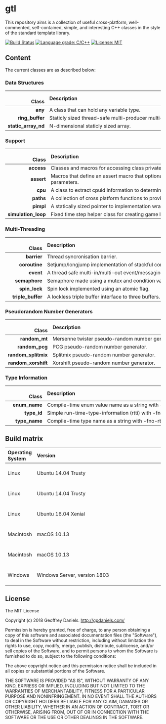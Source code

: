 
# gtl #

This repository aims is a collection of useful cross-platform, well-commented, self-contained, simple, and interesting C++ classes in the style of the standard template library.

[![Build Status](https://travis-ci.org/gpdaniels/gtl.svg?branch=master)](https://travis-ci.org/gpdaniels/gtl) [![Language grade: C/C++](https://img.shields.io/lgtm/grade/cpp/g/gpdaniels/gtl.svg)](https://lgtm.com/projects/g/gpdaniels/gtl/context:cpp) [![License: MIT](https://img.shields.io/badge/License-MIT-brightgreen.svg)](https://opensource.org/licenses/MIT) 

## Content ##

The current classes are as described below:

### Data Structures ###

|               Class | Description                                                                             |
|--------------------:|:----------------------------------------------------------------------------------------|
|             **any** | A class that can hold any variable type.                                                |
|     **ring_buffer** | Staticly sized thread-safe multi-producer multi-consumer ring-buffer.                   |
| **static_array_nd** | N-dimensional staticly sized array.                                                     |

### Support ###

|               Class | Description                                                                             |
|--------------------:|:----------------------------------------------------------------------------------------|
|          **access** | Classes and macros for accessing class private members.                                 |
|          **assert** | Macros that define an assert macro that optionally takes a format string and parameters.|
|             **cpu** | A class to extract cpuid information to determine supported instructions at runtime.    |
|           **paths** | A collection of cross platform functions to provide useful paths.                       |
|           **pimpl** | A statically sized pointer to implementation wrapper.                                   |
| **simulation_loop** | Fixed time step helper class for creating game loops.                                   | 

### Multi-Threading ###

|               Class | Description                                                                             |
|--------------------:|:----------------------------------------------------------------------------------------|
|         **barrier** | Thread syncronisation barrier.                                                          |
|       **coroutine** | Setjump/longjump implementation of stackful coroutines.                                 |
|           **event** | A thread safe multi-in/multi-out event/messaging system.                                |
|       **semaphore** | Semaphore made using a mutex and condition variable.                                    | 
|       **spin_lock** | Spin lock implemented using an atomic flag.                                             | 
|   **triple_buffer** | A lockless triple buffer interface to three buffers.                                    | 

### Pseudorandom Number Generators ###

|               Class | Description                                                                             |
|--------------------:|:----------------------------------------------------------------------------------------|
|       **random_mt** | Mersenne twister pseudo-random number generator.                                        | 
|      **random_pcg** | PCG pseudo-random number generator.                                                     | 
| **random_splitmix** | Splitmix pseudo-random number generator.                                                | 
| **random_xorshift** | Xorshift pseudo-random number generator.                                                | 

### Type Information ###

|               Class | Description                                                                             |
|--------------------:|:----------------------------------------------------------------------------------------|
|       **enum_name** | Compile-time enum value name as a string with -fno-rtti.                                |
|         **type_id** | Simple run-time-type-information (rtti) with -fno-rtti.                                 |
|       **type_name** | Compile-time type name as a string with -fno-rtti.                                      |

## Build matrix ##

| Operating System    | Version                                                           | Compiler   | Status |
|:--------------------|:------------------------------------------------------------------|:-----------|:------:|
| Linux               | Ubuntu 14.04 Trusty                                               | Clang 6.0  | [![Build Status](https://travis-matrix-badges.herokuapp.com/repos/gpdaniels/gtl/branches/master/1)](https://travis-ci.org/gpdaniels/gtl) |
| Linux               | Ubuntu 14.04 Trusty                                               | GCC 7      | [![Build Status](https://travis-matrix-badges.herokuapp.com/repos/gpdaniels/gtl/branches/master/2)](https://travis-ci.org/gpdaniels/gtl) |
| Linux               | Ubuntu 16.04 Xenial                                               | GCC 7      | [![Build Status](https://travis-matrix-badges.herokuapp.com/repos/gpdaniels/gtl/branches/master/3)](https://travis-ci.org/gpdaniels/gtl) |
| Macintosh           | macOS 10.13                                                       | XCode 9.3  | [![Build Status](https://travis-matrix-badges.herokuapp.com/repos/gpdaniels/gtl/branches/master/4)](https://travis-ci.org/gpdaniels/gtl) |
| Macintosh           | macOS 10.13                                                       | XCode 9.4  | [![Build Status](https://travis-matrix-badges.herokuapp.com/repos/gpdaniels/gtl/branches/master/5)](https://travis-ci.org/gpdaniels/gtl) |
| Windows             | Windows Server, version 1803                                      | VS 2017    | [![Build Status](https://travis-matrix-badges.herokuapp.com/repos/gpdaniels/gtl/branches/master/6)](https://travis-ci.org/gpdaniels/gtl) |

## License ##

The MIT License

Copyright (c) 2018 Geoffrey Daniels. http://gpdaniels.com/

Permission is hereby granted, free of charge, to any person obtaining a copy
of this software and associated documentation files (the "Software"), to deal
in the Software without restriction, including without limitation the rights
to use, copy, modify, merge, publish, distribute, sublicense, and/or sell
copies of the Software, and to permit persons to whom the Software is
furnished to do so, subject to the following conditions:

The above copyright notice and this permission notice shall be included in
all copies or substantial portions of the Software.

THE SOFTWARE IS PROVIDED "AS IS", WITHOUT WARRANTY OF ANY KIND, EXPRESS OR
IMPLIED, INCLUDING BUT NOT LIMITED TO THE WARRANTIES OF MERCHANTABILITY,
FITNESS FOR A PARTICULAR PURPOSE AND NONINFRINGEMENT. IN NO EVENT SHALL THE
AUTHORS OR COPYRIGHT HOLDERS BE LIABLE FOR ANY CLAIM, DAMAGES OR OTHER
LIABILITY, WHETHER IN AN ACTION OF CONTRACT, TORT OR OTHERWISE, ARISING FROM,
OUT OF OR IN CONNECTION WITH THE SOFTWARE OR THE USE OR OTHER DEALINGS IN
THE SOFTWARE.
